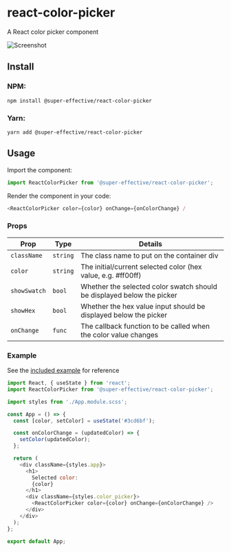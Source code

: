 # react-color-picker

A React color picker component

![Screenshot](assets/screenshot.jpg)

## Install

### NPM:
```
npm install @super-effective/react-color-picker
```

### Yarn:
```
yarn add @super-effective/react-color-picker
```

## Usage
Import the component:
```js
import ReactColorPicker from '@super-effective/react-color-picker';
```

Render the component in your code:
```js
<ReactColorPicker color={color} onChange={onColorChange} /
```

### Props
|Prop  |Type|Details|
|------|---|-------|
|`className`|`string`|The class name to put on the container div|
|`color`|`string`|The initial/current selected color (hex value, e.g. #ff00ff)|
|`showSwatch`|`bool`|Whether the selected color swatch should be displayed below the picker|
|`showHex`|`bool`|Whether the hex value input should be displayed below the picker|
|`onChange`|`func`|The callback function to be called when the color value changes|

### Example
See the [included example](example/) for reference
```js
import React, { useState } from 'react';
import ReactColorPicker from '@super-effective/react-color-picker';

import styles from './App.module.scss';

const App = () => {
  const [color, setColor] = useState('#3cd6bf');

  const onColorChange = (updatedColor) => {
    setColor(updatedColor);
  };

  return (
    <div className={styles.app}>
      <h1>
        Selected color:
        {color}
      </h1>
      <div className={styles.color_picker}>
        <ReactColorPicker color={color} onChange={onColorChange} />
      </div>
    </div>
  );
};

export default App;
```